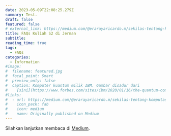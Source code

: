 ```yaml
---
date: 2023-05-09T22:08:25.279Z
summary: Test.
draft: false
featured: false
# external_link: https://medium.com/@erarayaricardo.m/sekilas-tentang-komputasi-kuantum-16a33cd4f86b
title: FAQs Kuliah S2 di Jerman
subtitle: 
reading_time: true
tags:
  - FAQs
categories:
  - Information
#image:
#  filename: featured.jpg
#  focal_point: Smart
#  preview_only: false
#  caption: Komputer kuantum milik IBM. Gambar disadur dari
#    [sini](https://www.forbes.com/sites/ibm/2020/01/16/the-quantum-computing-era-is-here-why-it-mattersand-how-it-may-change-our-world/?sh=37d40ac85c2b).
#links:
#  - url: https://medium.com/@erarayaricardo.m/sekilas-tentang-komputasi-kuantum-16a33cd4f86b
#    icon_pack: fab
#    icon: medium
#    name: Originally published on Medium
---
```


Silahkan lanjutkan membaca di [Medium](https://medium.com/@erarayaricardo.m/sekilas-tentang-komputasi-kuantum-16a33cd4f86b).

